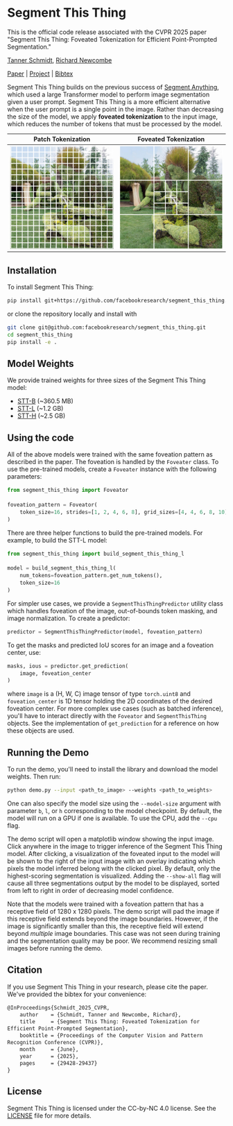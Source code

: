 # Segment This Thing
This is the official code release associated with the CVPR 2025 paper "Segment This Thing: Foveated Tokenization for Efficient Point-Prompted Segmentation."

[Tanner Schmidt](https://tschmidt23.github.io/), [Richard Newcombe](https://rapiderobot.bitbucket.io/)

[Paper](https://arxiv.org/abs/2506.11131) | [Project](https://facebookresearch.github.io/segment_this_thing) | [Bibtex](#Citation)

Segment This Thing builds on the previous success of [Segment Anything](https://segment-anything.com/), which used a large Transformer model to perform image segmentation given a user prompt. Segment This Thing is a more efficient alternative when the user prompt is a single point in the image. Rather than decreasing the size of the model, we apply **foveated tokenization** to the input image, which reduces the number of tokens that must be processed by the model.

| Patch Tokenization | Foveated Tokenization |
| -------- | ------- |
| ![Patch Tokenization](figs/viz_grid.png?raw=true) | ![Foveated Tokenization](figs/viz_pattern.png?raw=true) |

## Installation

To install Segment This Thing:

```bash
pip install git+https://github.com/facebookresearch/segment_this_thing.git
```

or clone the repository locally and install with

```bash
git clone git@github.com:facebookresearch/segment_this_thing.git
cd segment_this_thing
pip install -e .
```

## Model Weights

We provide trained weights for three sizes of the Segment This Thing model:
* [STT-B](https://huggingface.co/facebook/segment_this_thing/resolve/main/stt-b-qbkbmb5qsb4q2.pth) (~360.5 MB)
* [STT-L](https://huggingface.co/facebook/segment_this_thing/resolve/main/stt-l-hrcdm1dxzwvxhd.pth) (~1.2 GB)
* [STT-H](https://huggingface.co/facebook/segment_this_thing/resolve/main/stt-h-kj16019k5mtg3.pth) (~2.5 GB)

## Using the code

All of the above models were trained with the same foveation pattern as described in the paper. The foveation is handled by the `Foveater` class. To use the pre-trained models, create a `Foveater` instance with the following parameters:
```Python
from segment_this_thing import Foveator

foveation_pattern = Foveator(
    token_size=16, strides=[1, 2, 4, 6, 8], grid_sizes=[4, 4, 6, 8, 10]
)
```

There are three helper functions to build the pre-trained models. For example, to build the STT-L model:
```Python
from segment_this_thing import build_segment_this_thing_l

model = build_segment_this_thing_l(
    num_tokens=foveation_pattern.get_num_tokens(),
    token_size=16
)
```

For simpler use cases, we provide a `SegmentThisThingPredictor` utility class which handles foveation of the image, out-of-bounds token masking, and image normalization. To create a predictor:
```Python
predictor = SegmentThisThingPredictor(model, foveation_pattern)
```
To get the masks and predicted IoU scores for an image and a foveation center, use:
```Python
masks, ious = predictor.get_prediction(
    image, foveation_center
)
```
where `image` is a (H, W, C) image tensor of type `torch.uint8` and `foveation_center` is 1D tensor holding the 2D coordinates of the desired foveation center. For more complex use cases (such as batched inference), you'll have to interact directly with the `Foveator` and `SegmentThisThing` objects. See the implementation of `get_prediction` for a reference on how these objects are used.

## Running the Demo

To run the demo, you'll need to install the library and download the model weights. Then run:
```bash
python demo.py --input <path_to_image> --weights <path_to_weights>
```
One can also specify the model size using the `--model-size` argument with parameter `b`, `l`, or `h` corresponding to the model checkpoint. By default, the model will run on a GPU if one is available. To use the CPU, add the `--cpu` flag.

The demo script will open a matplotlib window showing the input image. Click anywhere in the image to trigger inference of the Segment This Thing model. After clicking, a visualization of the foveated input to the model will be shown to the right of the input image with an overlay indicating which pixels the model inferred belong with the clicked pixel. By default, only the highest-scoring segmentation is visualized. Adding the `--show-all` flag will cause all three segmentations output by the model to be displayed, sorted from left to right in order of decreasing model confidence.

Note that the models were trained with a foveation pattern that has a receptive field of 1280 x 1280 pixels. The demo script will pad the image if this receptive field extends beyond the image boundaries. However, if the image is significantly smaller than this, the receptive field will extend beyond *multiple* image boundaries. This case was not seen during training and the segmentation quality may be poor. We recommend resizing small images before running the demo.

## Citation
If you use Segment This Thing in your research, please cite the paper. We've provided the bibtex for your convenience:
```
@InProceedings{Schmidt_2025_CVPR,
    author    = {Schmidt, Tanner and Newcombe, Richard},
    title     = {Segment This Thing: Foveated Tokenization for Efficient Point-Prompted Segmentation},
    booktitle = {Proceedings of the Computer Vision and Pattern Recognition Conference (CVPR)},
    month     = {June},
    year      = {2025},
    pages     = {29428-29437}
}
```

## License
Segment This Thing is licensed under the CC-by-NC 4.0 license. See the [LICENSE](https://github.com/facebookresearch/segment_this_thing/blob/main/LICENSE) file for more details.
